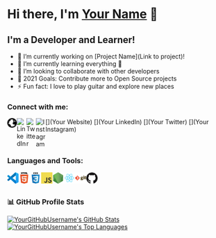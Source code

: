 # Hi there, I'm [Your Name](https://github.com/YourGitHubUsername) 👋

## I'm a Developer and Learner!

- 🔭 I’m currently working on [Project Name](Link to project)!
- 🌱 I’m currently learning everything 🤣
- 👯 I’m looking to collaborate with other developers
- 🥅 2021 Goals: Contribute more to Open Source projects
- ⚡ Fun fact: I love to play guitar and explore new places

### Connect with me:

[<img align="left" alt="Website" width="22px" src="https://raw.githubusercontent.com/iconic/open-iconic/master/svg/globe.svg" />](Your Website)
[<img align="left" alt="LinkedIn" width="22px" src="https://raw.githubusercontent.com/iconic/open-iconic/master/svg/linkedin.svg" />](Your LinkedIn)
[<img align="left" alt="Twitter" width="22px" src="https://raw.githubusercontent.com/iconic/open-iconic/master/svg/twitter.svg" />](Your Twitter)
[<img align="left" alt="Instagram" width="22px" src="https://raw.githubusercontent.com/iconic/open-iconic/master/svg/instagram.svg" />](Your Instagram)

<br />

### Languages and Tools:

<img align="left" alt="Visual Studio Code" width="26px" src="https://raw.githubusercontent.com/github/explore/master/topics/visual-studio-code/visual-studio-code.png" />
<img align="left" alt="HTML5" width="26px" src="https://raw.githubusercontent.com/github/explore/master/topics/html/html.png" />
<img align="left" alt="CSS3" width="26px" src="https://raw.githubusercontent.com/github/explore/master/topics/css/css.png" />
<img align="left" alt="JavaScript" width="26px" src="https://raw.githubusercontent.com/github/explore/master/topics/javascript/javascript.png" />
<img align="left" alt="Node.js" width="26px" src="https://raw.githubusercontent.com/github/explore/master/topics/nodejs/nodejs.png" />
<img align="left" alt="React" width="26px" src="https://raw.githubusercontent.com/github/explore/master/topics/react/react.png" />
<img align="left" alt="Git" width="26px" src="https://raw.githubusercontent.com/github/explore/master/topics/git/git.png" />
<img align="left" alt="GitHub" width="26px" src="https://raw.githubusercontent.com/github/explore/master/topics/github/github.png" />

<br />
<br />

### 📊 GitHub Profile Stats

<!-- GitHub Profile Stats -->
<a href="https://github.com/YourGitHubUsername">
  <img alt="YourGitHubUsername's GitHub Stats" src="https://github-readme-stats.vercel.app/api/?username=YourGitHubUsername&show_icons=true&theme=react&hide_border=true&bg_color=1F222E&title_color=F85D7F&icon_color=F8D866" height="192px"/>
</a>
<a href="https://github.com/YourGitHubUsername">
  <img alt="YourGitHubUsername's Top Languages" src="https://github-readme-stats.vercel.app/api/top-langs/?username=YourGitHubUsername&layout=compact&theme=react&hide_border=true&bg_color=1F222E&title_color=F85D7F&icon_color=F8D866" height="192px"/>
</a>
<br/>
